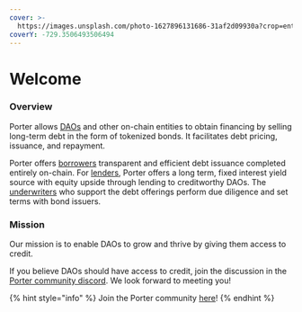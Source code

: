 ```yaml
---
cover: >-
  https://images.unsplash.com/photo-1627896131686-31af2d09930a?crop=entropy&cs=srgb&fm=jpg&ixid=MnwxOTcwMjR8MHwxfHNlYXJjaHw0fHxwb3J0ZXJ8ZW58MHx8fHwxNjQzNDc5NDE5&ixlib=rb-1.2.1&q=85
coverY: -729.3506493506494
---
```


# Welcome

### Overview

Porter allows [DAOs](https://ethereum.org/en/dao/) and other on-chain entities to obtain financing by selling long-term debt in the form of tokenized bonds. It facilitates debt pricing, issuance, and repayment.

Porter offers [borrowers](protocol/borrowers/) transparent and efficient debt issuance completed entirely on-chain. For [lenders](protocol/lenders/), Porter offers a long term, fixed interest yield source with equity upside through lending to creditworthy DAOs. The [underwriters](protocol/sherpas.md) who support the debt offerings perform due diligence and set terms with bond issuers.

### Mission

Our mission is to enable DAOs to grow and thrive by giving them access to credit.

If you believe DAOs should have access to credit, join the discussion in the [Porter community discord](https://discord.gg/mx8tsEaNut). We look forward to meeting you!

{% hint style="info" %}
Join the Porter community [here](https://discord.gg/mx8tsEaNut)!
{% endhint %}
